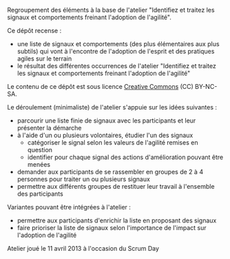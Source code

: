 Regroupement des éléments à la base de l'atelier "Identifiez et traitez les signaux et comportements freinant l'adoption de l'agilité".

Ce dépôt recense :
- une liste de signaux et comportements (des plus élémentaires aux plus subtils) qui vont à l'encontre de l'adoption de l'esprit et des pratiques agiles sur le terrain
- le résultat des différentes occurrences de l'atelier "Identifiez et traitez les signaux et comportements freinant l'adoption de l'agilité"

Le contenu de ce dépôt est sous licence [Creative Commons](http://fr.wikipedia.org/wiki/Creative_Commons) (CC) BY-NC-SA.

Le déroulement (minimaliste) de l'atelier s'appuie sur les idées suivantes :
- parcourir une liste finie de signaux avec les participants et leur présenter la démarche
- à l'aide d'un ou plusieurs volontaires, étudier l'un des signaux
	- catégoriser le signal selon les valeurs de l'agilité remises en question 
	- identifier pour chaque signal des actions d'amélioration pouvant être menées 
- demander aux participants de se rassembler en groupes de 2 à 4 personnes pour traiter un ou plusieurs signaux
- permettre aux différents groupes de restituer leur travail à l'ensemble des participants

Variantes pouvant être intégrées à l'atelier :
- permettre aux participants d'enrichir la liste en proposant des signaux
- faire prioriser la liste de signaux selon l'importance de l'impact sur l'adoption de l'agilité

Atelier joué le 11 avril 2013 à l'occasion du Scrum Day
